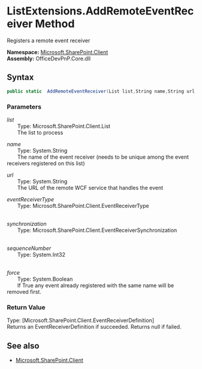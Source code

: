 # ListExtensions.AddRemoteEventReceiver Method  
Registers a remote event receiver  

**Namespace:** [Microsoft.SharePoint.Client](Microsoft.SharePoint.Client.md)  
**Assembly:** OfficeDevPnP.Core.dll  
## Syntax
```C#
public static  AddRemoteEventReceiver(List list,String name,String url,EventReceiverType eventReceiverType,EventReceiverSynchronization synchronization,Int32 sequenceNumber,Boolean force)
```
### Parameters
*list*  
&emsp;&emsp;Type: Microsoft.SharePoint.Client.List  
&emsp;&emsp;The list to process  
  
*name*  
&emsp;&emsp;Type: System.String  
&emsp;&emsp;The name of the event receiver (needs to be unique among the event receivers registered on this list)  
  
*url*  
&emsp;&emsp;Type: System.String  
&emsp;&emsp;The URL of the remote WCF service that handles the event  
  
*eventReceiverType*  
&emsp;&emsp;Type: Microsoft.SharePoint.Client.EventReceiverType  
&emsp;&emsp;  
  
*synchronization*  
&emsp;&emsp;Type: Microsoft.SharePoint.Client.EventReceiverSynchronization  
&emsp;&emsp;  
  
*sequenceNumber*  
&emsp;&emsp;Type: System.Int32  
&emsp;&emsp;  
  
*force*  
&emsp;&emsp;Type: System.Boolean  
&emsp;&emsp;If True any event already registered with the same name will be removed first.  
  
### Return Value
Type: [Microsoft.SharePoint.Client.EventReceiverDefinition]  
Returns an EventReceiverDefinition if succeeded. Returns null if failed.

## See also
- [Microsoft.SharePoint.Client](Microsoft.SharePoint.Client.md)

